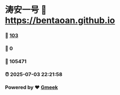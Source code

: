 # 涛安一号 :link: https://bentaoan.github.io 
### :page_facing_up: [103](https://bentaoan.github.io/tag.html) 
### :speech_balloon: 0 
### :hibiscus: 105471 
### :alarm_clock: 2025-07-03 22:21:58 
### Powered by :heart: [Gmeek](https://github.com/Meekdai/Gmeek)
